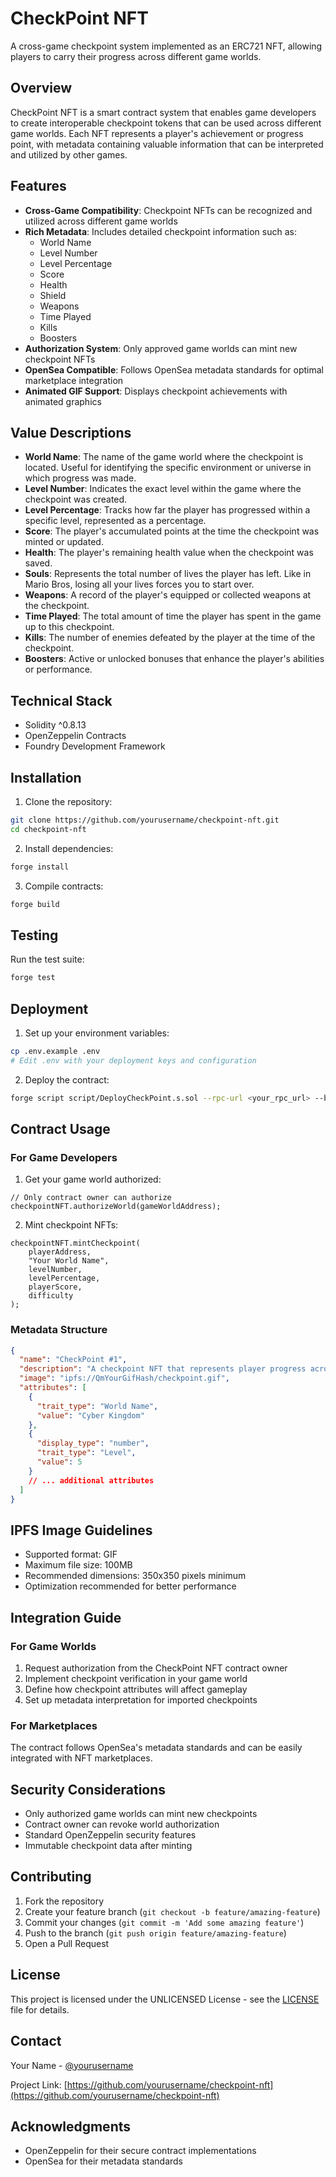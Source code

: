 # CheckPoint NFT

A cross-game checkpoint system implemented as an ERC721 NFT, allowing players to carry their progress across different game worlds.

## Overview

CheckPoint NFT is a smart contract system that enables game developers to create interoperable checkpoint tokens that can be used across different game worlds. Each NFT represents a player's achievement or progress point, with metadata containing valuable information that can be interpreted and utilized by other games.

## Features

- **Cross-Game Compatibility**: Checkpoint NFTs can be recognized and utilized across different game worlds
- **Rich Metadata**: Includes detailed checkpoint information such as:
  - World Name
  - Level Number
  - Level Percentage
  - Score
  - Health
  - Shield
  - Weapons
  - Time Played
  - Kills
  - Boosters
- **Authorization System**: Only approved game worlds can mint new checkpoint NFTs
- **OpenSea Compatible**: Follows OpenSea metadata standards for optimal marketplace integration
- **Animated GIF Support**: Displays checkpoint achievements with animated graphics

## Value Descriptions

- **World Name**: The name of the game world where the checkpoint is located. Useful for identifying the specific environment or universe in which progress was made.
- **Level Number**: Indicates the exact level within the game where the checkpoint was created.
- **Level Percentage**: Tracks how far the player has progressed within a specific level, represented as a percentage.
- **Score**: The player's accumulated points at the time the checkpoint was minted or updated.
- **Health**: The player's remaining health value when the checkpoint was saved.
- **Souls**: Represents the total number of lives the player has left. Like in Mario Bros, losing all your lives forces you to start over.
- **Weapons**: A record of the player's equipped or collected weapons at the checkpoint.
- **Time Played**: The total amount of time the player has spent in the game up to this checkpoint.
- **Kills**: The number of enemies defeated by the player at the time of the checkpoint.
- **Boosters**: Active or unlocked bonuses that enhance the player's abilities or performance.

## Technical Stack

- Solidity ^0.8.13
- OpenZeppelin Contracts
- Foundry Development Framework

## Installation

1. Clone the repository:
```bash
git clone https://github.com/yourusername/checkpoint-nft.git
cd checkpoint-nft
```

2. Install dependencies:
```bash
forge install
```

3. Compile contracts:
```bash
forge build
```

## Testing

Run the test suite:
```bash
forge test
```

## Deployment

1. Set up your environment variables:
```bash
cp .env.example .env
# Edit .env with your deployment keys and configuration
```

2. Deploy the contract:
```bash
forge script script/DeployCheckPoint.s.sol --rpc-url <your_rpc_url> --broadcast
```

## Contract Usage

### For Game Developers

1. Get your game world authorized:
```solidity
// Only contract owner can authorize
checkpointNFT.authorizeWorld(gameWorldAddress);
```

2. Mint checkpoint NFTs:
```solidity
checkpointNFT.mintCheckpoint(
    playerAddress,
    "Your World Name",
    levelNumber,
    levelPercentage,
    playerScore,
    difficulty
);
```

### Metadata Structure

```json
{
  "name": "CheckPoint #1",
  "description": "A checkpoint NFT that represents player progress across game worlds",
  "image": "ipfs://QmYourGifHash/checkpoint.gif",
  "attributes": [
    {
      "trait_type": "World Name",
      "value": "Cyber Kingdom"
    },
    {
      "display_type": "number",
      "trait_type": "Level",
      "value": 5
    }
    // ... additional attributes
  ]
}
```

## IPFS Image Guidelines

- Supported format: GIF
- Maximum file size: 100MB
- Recommended dimensions: 350x350 pixels minimum
- Optimization recommended for better performance

## Integration Guide

### For Game Worlds

1. Request authorization from the CheckPoint NFT contract owner
2. Implement checkpoint verification in your game world
3. Define how checkpoint attributes will affect gameplay
4. Set up metadata interpretation for imported checkpoints

### For Marketplaces

The contract follows OpenSea's metadata standards and can be easily integrated with NFT marketplaces.

## Security Considerations

- Only authorized game worlds can mint new checkpoints
- Contract owner can revoke world authorization
- Standard OpenZeppelin security features
- Immutable checkpoint data after minting

## Contributing

1. Fork the repository
2. Create your feature branch (`git checkout -b feature/amazing-feature`)
3. Commit your changes (`git commit -m 'Add some amazing feature'`)
4. Push to the branch (`git push origin feature/amazing-feature`)
5. Open a Pull Request

## License

This project is licensed under the UNLICENSED License - see the [LICENSE](LICENSE) file for details.

## Contact

Your Name - [@yourusername](https://twitter.com/yourusername)

Project Link: [https://github.com/yourusername/checkpoint-nft](https://github.com/yourusername/checkpoint-nft)

## Acknowledgments

- OpenZeppelin for their secure contract implementations
- OpenSea for their metadata standards
